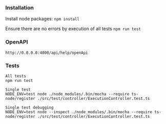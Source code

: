 ### Installation

Install node packages:
`npm install`

Ensure there are no errors by execution of all tests
`npm run test`

### OpenAPI

```
http://0.0.0.0:4000/api/help/openApi
```

### Tests

```
All tests
npm run test

Single test
NODE_ENV=test node ./node_modules/.bin/mocha --require ts-node/register ./src/test/controller/ExecutionController.test.ts

Single test debugging
NODE_ENV=test node --inspect ./node_modules/.bin/mocha --require ts-node/register ./src/test/controller/ExecutionController.test.ts
```
